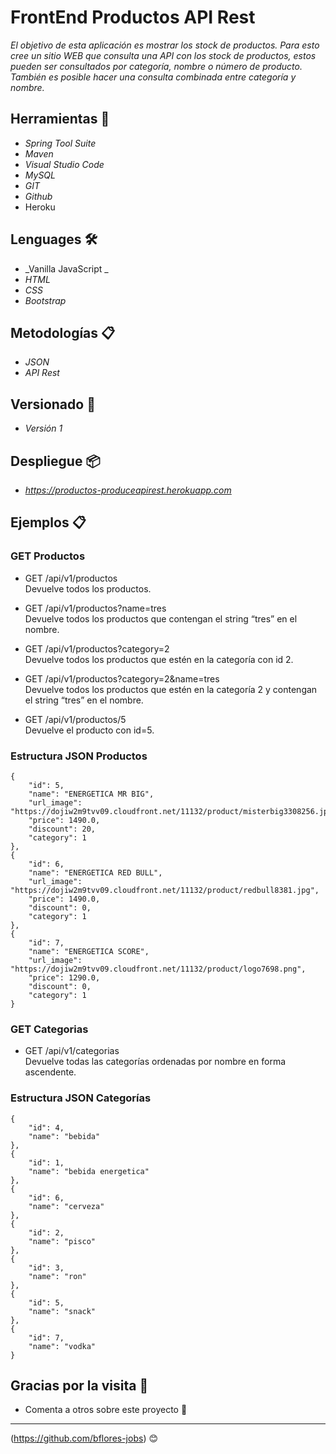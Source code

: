 # FrontEnd Productos API Rest

_El objetivo de esta  aplicación es mostrar los stock de productos._ 
_Para esto cree un sitio WEB que consulta una API con los stock de productos, estos pueden ser consultados por categoría, nombre o número de producto. También es posible hacer una consulta combinada entre categoría  y nombre._

## Herramientas 🔧

* _Spring Tool Suite_
* _Maven_
* _Visual Studio Code_
* _MySQL_
* _GIT_
* _Github_
* Heroku

## Lenguages 🛠️
* _Vanilla JavaScript _
* _HTML_
* _CSS_
* _Bootstrap_

## Metodologías 📋
* _JSON_
* _API Rest_

## Versionado 📌
* _Versión 1_

## Despliegue 📦
* _https://productos-produceapirest.herokuapp.com_

## Ejemplos 📋
### GET Productos
* GET /api/v1/productos                         
  Devuelve todos los productos.

* GET /api/v1/productos?name=tres               
  Devuelve todos los productos que contengan el string “tres” en el nombre.

* GET /api/v1/productos?category=2              
  Devuelve todos los productos que estén en la categoría con id 2.

* GET /api/v1/productos?category=2&name=tres    
  Devuelve todos los productos que estén en la categoría 2 y contengan el string “tres” en el nombre.

* GET /api/v1/productos/5                       
  Devuelve el producto con id=5.

### Estructura JSON Productos
    {
        "id": 5,
        "name": "ENERGETICA MR BIG",
        "url_image": "https://dojiw2m9tvv09.cloudfront.net/11132/product/misterbig3308256.jpg",
        "price": 1490.0,
        "discount": 20,
        "category": 1
    },
    {
        "id": 6,
        "name": "ENERGETICA RED BULL",
        "url_image": "https://dojiw2m9tvv09.cloudfront.net/11132/product/redbull8381.jpg",
        "price": 1490.0,
        "discount": 0,
        "category": 1
    },
    {
        "id": 7,
        "name": "ENERGETICA SCORE",
        "url_image": "https://dojiw2m9tvv09.cloudfront.net/11132/product/logo7698.png",
        "price": 1290.0,
        "discount": 0,
        "category": 1
    }

### GET Categorias
* GET /api/v1/categorias                         
  Devuelve todas las categorías ordenadas por nombre en forma ascendente.

### Estructura JSON Categorías
    {
        "id": 4,
        "name": "bebida"
    },
    {
        "id": 1,
        "name": "bebida energetica"
    },
    {
        "id": 6,
        "name": "cerveza"
    },
    {
        "id": 2,
        "name": "pisco"
    },
    {
        "id": 3,
        "name": "ron"
    },
    {
        "id": 5,
        "name": "snack"
    },
    {
        "id": 7,
        "name": "vodka"
    }
 

## Gracias por la visita 🎁
* Comenta a otros sobre este proyecto 📢

---
(https://github.com/bflores-jobs) 😊
